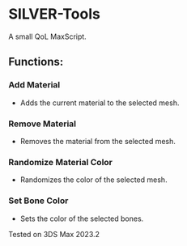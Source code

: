 # SILVER-Tools
A small QoL MaxScript. 

## Functions:

### Add Material
-  Adds the current material to the selected mesh.

### Remove Material
-  Removes the material from the selected mesh.

### Randomize Material Color
-  Randomizes the color of the selected mesh.

### Set Bone Color
- Sets the color of the selected bones.

Tested on 3DS Max 2023.2
